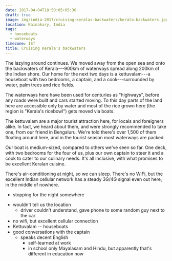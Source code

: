 ```yaml
---
date: 2017-04-04T18:50:05+05:30
draft: true
image: img/india-2017/cruising-keralas-backwaters/kerala-backwaters.jpg
location: Kainakary, India
tags:
  - houseboats
  - waterways
timezone: IST
title: Cruising Kerala's backwaters
---
```


The lazying around continues. We moved away from the open sea and onto the backwaters of Kerala---900km of waterways spread along 200km of the Indian shore. Our home for the next two days is a kettuvalam---a houseboat with two bedrooms, a captain, and a cook---surrounded by water, palm trees and rice fields.

<!--more-->

The waterways here have been used for centuries as "highways", before any roads were built and cars started moving. To this day parts of the land here are accessible only by water and most of the rice grown here (the region is "Kerala's ricebowl") gets moved via boats.

The kettuvalam are a major tourist attraction here, for locals and foreigners alike. In fact, we heard about them, and were strongly recommended to take one, from our friend in Bengaluru. We're told there's over 1,500 of them floating around here, and in the tourist season most waterways are packed.

Our boat is medium-sized, compared to others we've seen so far. One deck, with two bedrooms for the four of us, plus our own captain to steer it and a cook to cater to our culinary needs. It's all inclusive, with what promises to be excellent Keralan cuisine.

There's air-conditioning at night, so we can sleep. There's no WiFi, but the excellent Indian cellular network has a steady 3G/4G signal even out here, in the middle of nowhere.

* stopping for the night somewhere
+ wouldn't tell us the location
    * driver couldn't understand, gave phone to some random guy next to the car
+ no wifi, but excellent cellular connection
+ Kettuvalam -- houseboats
+ good conversations with the captain
    * speaks decent English
        - self-learned at work
        - in school only Mayalasam and Hindu, but apparently that's different in education now
